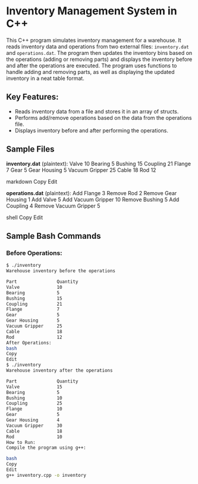 # Inventory Management System in C++

This C++ program simulates inventory management for a warehouse. It reads inventory data and operations from two external files: `inventory.dat` and `operations.dat`. The program then updates the inventory bins based on the operations (adding or removing parts) and displays the inventory before and after the operations are executed. The program uses functions to handle adding and removing parts, as well as displaying the updated inventory in a neat table format.

## Key Features:

- Reads inventory data from a file and stores it in an array of structs.
- Performs add/remove operations based on the data from the operations file.
- Displays inventory before and after performing the operations.

## Sample Files

**inventory.dat** (plaintext):
Valve 10 Bearing 5 Bushing 15 Coupling 21 Flange 7 Gear 5 Gear Housing 5 Vacuum Gripper 25 Cable 18 Rod 12

markdown
Copy
Edit

**operations.dat** (plaintext):
Add Flange 3 Remove Rod 2 Remove Gear Housing 1 Add Valve 5 Add Vacuum Gripper 10 Remove Bushing 5 Add Coupling 4 Remove Vacuum Gripper 5

shell
Copy
Edit

## Sample Bash Commands

### Before Operations:

```bash
$ ./inventory
Warehouse inventory before the operations

Part               Quantity
Valve              10
Bearing            5
Bushing            15
Coupling           21
Flange             7
Gear               5
Gear Housing       5
Vacuum Gripper     25
Cable              18
Rod                12
After Operations:
bash
Copy
Edit
$ ./inventory
Warehouse inventory after the operations

Part               Quantity
Valve              15
Bearing            5
Bushing            10
Coupling           25
Flange             10
Gear               5
Gear Housing       4
Vacuum Gripper     30
Cable              18
Rod                10
How to Run:
Compile the program using g++:

bash
Copy
Edit
g++ inventory.cpp -o inventory
